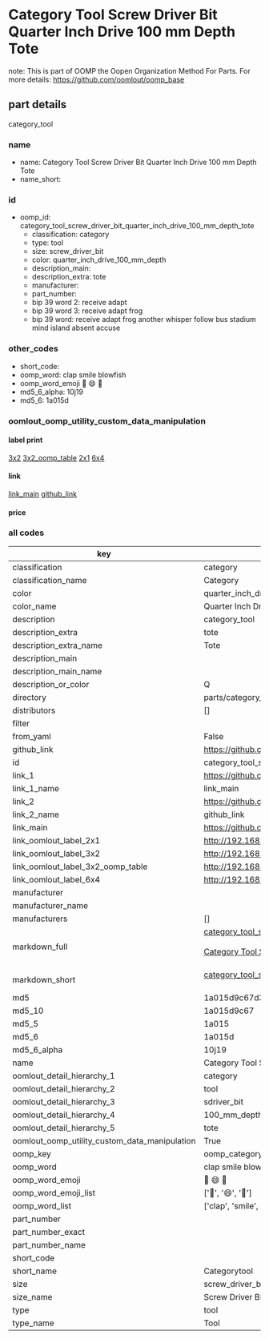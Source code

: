 # Category Tool Screw Driver Bit Quarter Inch Drive 100 mm Depth Tote  

note: This is part of OOMP the Oopen Organization Method For Parts. For more details: https://github.com/oomlout/oomp_base

##  part details



category_tool

### name
* name: Category Tool Screw Driver Bit Quarter Inch Drive 100 mm Depth Tote
* name_short: 
### id
* oomp_id: category_tool_screw_driver_bit_quarter_inch_drive_100_mm_depth_tote
  * classification: category
  * type: tool
  * size: screw_driver_bit
  * color: quarter_inch_drive_100_mm_depth
  * description_main: 
  * description_extra: tote
  * manufacturer: 
  * part_number: 
  * bip 39 word 2: receive adapt
  * bip 39 word 3: receive adapt frog
  * bip 39 word: receive adapt frog another whisper follow bus stadium mind island absent accuse

### other_codes
* short_code: 
* oomp_word: clap smile blowfish
* oomp_word_emoji :clap: :smile: :blowfish:
* md5_6_alpha: 10j19
* md5_6: 1a015d






### oomlout_oomp_utility_custom_data_manipulation
#### label print
[3x2](http://192.168.1.245:1112/?label=oomp%2010j19)
[3x2_oomp_table](http://192.168.1.107:1112/?label=oomp%2010j19)
[2x1](http://192.168.1.242:1112/?label=oomp%2010j19)
[6x4](http://192.168.1.55:1112/?label=oomp%2010j19)    

#### link

[link_main](https://github.com/oomlout/oomlout_oomp_current_version_messy/tree/main/parts/category_tool_screw_driver_bit_quarter_inch_drive_100_mm_depth_tote) [github_link](https://github.com/oomlout/oomlout_oomp_part_src/tree/main/parts/category_tool_screw_driver_bit_quarter_inch_drive_100_mm_depth_tote)                             

#### price







### all codes 
| key | value |  
| --- | --- |  
| classification | category |  
| classification_name | Category |  
| color | quarter_inch_drive_100_mm_depth |  
| color_name | Quarter Inch Drive 100 mm Depth |  
| description | category_tool |  
| description_extra | tote |  
| description_extra_name | Tote |  
| description_main |  |  
| description_main_name |  |  
| description_or_color | Q  |  
| directory | parts/category_tool_screw_driver_bit_quarter_inch_drive_100_mm_depth_tote |  
| distributors | [] |  
| filter |  |  
| from_yaml | False |  
| github_link | https://github.com/oomlout/oomlout_oomp_part_src/tree/main/parts/category_tool_screw_driver_bit_quarter_inch_drive_100_mm_depth_tote |  
| id | category_tool_screw_driver_bit_quarter_inch_drive_100_mm_depth_tote |  
| link_1 | https://github.com/oomlout/oomlout_oomp_current_version_messy/tree/main/parts/category_tool_screw_driver_bit_quarter_inch_drive_100_mm_depth_tote |  
| link_1_name | link_main |  
| link_2 | https://github.com/oomlout/oomlout_oomp_part_src/tree/main/parts/category_tool_screw_driver_bit_quarter_inch_drive_100_mm_depth_tote |  
| link_2_name | github_link |  
| link_main | https://github.com/oomlout/oomlout_oomp_current_version_messy/tree/main/parts/category_tool_screw_driver_bit_quarter_inch_drive_100_mm_depth_tote |  
| link_oomlout_label_2x1 | http://192.168.1.242:1112/?label=oomp%2010j19 |  
| link_oomlout_label_3x2 | http://192.168.1.245:1112/?label=oomp%2010j19 |  
| link_oomlout_label_3x2_oomp_table | http://192.168.1.107:1112/?label=oomp%2010j19 |  
| link_oomlout_label_6x4 | http://192.168.1.55:1112/?label=oomp%2010j19 |  
| manufacturer |  |  
| manufacturer_name |  |  
| manufacturers | [] |  
| markdown_full | [category_tool_screw_driver_bit_quarter_inch_drive_100_mm_depth_tote](https://github.com/oomlout/oomlout_oomp_current_version_messy/tree/main/parts/category_tool_screw_driver_bit_quarter_inch_drive_100_mm_depth_tote)<br>[](https://github.com/oomlout/oomlout_oomp_current_version_messy/tree/main/parts/category_tool_screw_driver_bit_quarter_inch_drive_100_mm_depth_tote)<br>[Category Tool Screw Driver Bit Quarter Inch Drive 100 Mm Depth Tote](https://github.com/oomlout/oomlout_oomp_current_version_messy/tree/main/parts/category_tool_screw_driver_bit_quarter_inch_drive_100_mm_depth_tote)<br><br> |  
| markdown_short | [category_tool_screw_driver_bit_quarter_inch_drive_100_mm_depth_tote](https://github.com/oomlout/oomlout_oomp_current_version_messy/tree/main/parts/category_tool_screw_driver_bit_quarter_inch_drive_100_mm_depth_tote)<br><br> |  
| md5 | 1a015d9c67d3e3dd6afd4098ba40c59c |  
| md5_10 | 1a015d9c67 |  
| md5_5 | 1a015 |  
| md5_6 | 1a015d |  
| md5_6_alpha | 10j19 |  
| name | Category Tool Screw Driver Bit Quarter Inch Drive 100 mm Depth Tote |  
| oomlout_detail_hierarchy_1 | category |  
| oomlout_detail_hierarchy_2 | tool |  
| oomlout_detail_hierarchy_3 | sdriver_bit |  
| oomlout_detail_hierarchy_4 | 100_mm_depth |  
| oomlout_detail_hierarchy_5 | tote |  
| oomlout_oomp_utility_custom_data_manipulation | True |  
| oomp_key | oomp_category_tool_screw_driver_bit_quarter_inch_drive_100_mm_depth_tote |  
| oomp_word | clap smile blowfish |  
| oomp_word_emoji | :clap: :smile: :blowfish: |  
| oomp_word_emoji_list | [':clap:', ':smile:', ':blowfish:'] |  
| oomp_word_list | ['clap', 'smile', 'blowfish'] |  
| part_number |  |  
| part_number_exact |  |  
| part_number_name |  |  
| short_code |  |  
| short_name | Categorytool |  
| size | screw_driver_bit |  
| size_name | Screw Driver Bit |  
| type | tool |  
| type_name | Tool |  
